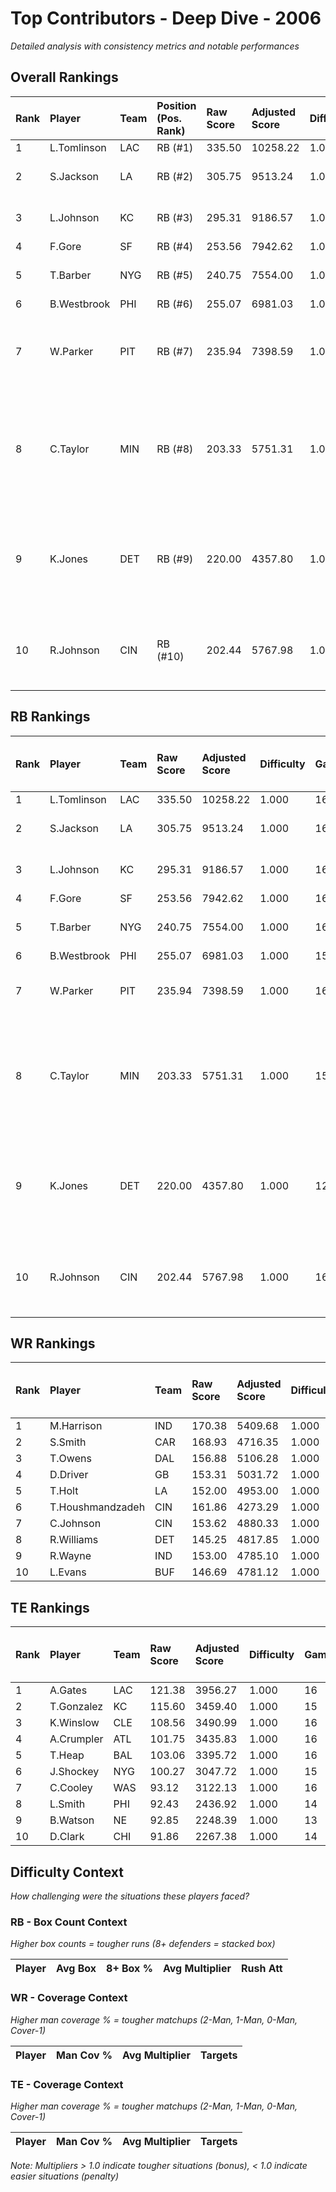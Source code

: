 # Top Contributors - Deep Dive - 2006

*Detailed analysis with consistency metrics and notable performances*

## Overall Rankings

| Rank | Player      | Team | Position (Pos. Rank) | Raw Score | Adjusted Score | Difficulty | Games | Avg/Game | Typical | Consistency | Floor | Ceiling | Peak    | Trend      | Notable Games                                |
| :----| :-----------| :----| :--------------------| :---------| :--------------| :----------| :-----| :--------| :-------| :-----------| :-----| :-------| :-------| :----------| :--------------------------------------------|
| 1    | L.Tomlinson | LAC  | RB (#1)              | 335.50    | 10258.22       | 1.000      | 16    | 641.14   | 625.21  | 8/1/7       | 538.1 | 795.1   | 897.64  | Increasing |                                              |
| 2    | S.Jackson   | LA   | RB (#2)              | 305.75    | 9513.24        | 1.000      | 16    | 594.58   | 579.93  | 8/2/6       | 488.2 | 678.0   | 956.17  | Increasing | Wk 16 (vs WAS)                               |
| 3    | L.Johnson   | KC   | RB (#3)              | 295.31    | 9186.57        | 1.000      | 16    | 574.16   | 573.51  | 8/3/5       | 408.9 | 693.2   | 1053.63 | Stable     | Wk 8 (vs SEA)                                |
| 4    | F.Gore      | SF   | RB (#4)              | 253.56    | 7942.62        | 1.000      | 16    | 496.41   | 573.68  | 8/3/5       | 274.0 | 646.2   | 710.45  | Increasing |                                              |
| 5    | T.Barber    | NYG  | RB (#5)              | 240.75    | 7554.00        | 1.000      | 16    | 472.12   | 459.36  | 8/3/5       | 382.1 | 544.8   | 966.39  | Stable     | Wk 17 (vs WAS)                               |
| 6    | B.Westbrook | PHI  | RB (#6)              | 255.07    | 6981.03        | 1.000      | 15    | 465.40   | 474.22  | 7/2/6       | 401.7 | 557.8   | 651.67  | Stable     |                                              |
| 7    | W.Parker    | PIT  | RB (#7)              | 235.94    | 7398.59        | 1.000      | 16    | 462.41   | 474.97  | 8/2/6       | 294.0 | 605.0   | 858.75  | Stable     | Wk 10 (vs NO), Wk 17 (vs CIN)                |
| 8    | C.Taylor    | MIN  | RB (#8)              | 203.33    | 5751.31        | 1.000      | 15    | 383.42   | 335.98  | 7/1/7       | 261.9 | 550.3   | 617.42  | Decreasing | Wk 12 (vs ARI), Wk 7 (vs SEA), Wk 1 (vs WAS) |
| 9    | K.Jones     | DET  | RB (#9)              | 220.00    | 4357.80        | 1.000      | 12    | 363.15   | 382.31  | 5/1/6       | 263.5 | 444.2   | 662.72  | Stable     | Wk 9 (vs ATL), Wk 6 (vs BUF), Wk 4 (vs LA)   |
| 10   | R.Johnson   | CIN  | RB (#10)             | 202.44    | 5767.98        | 1.000      | 16    | 360.50   | 355.31  | 7/3/6       | 296.4 | 400.0   | 568.34  | Increasing | Wk 16 (vs DEN), Wk 2 (vs CLE)                |

## RB Rankings

| Rank | Player      | Team | Raw Score | Adjusted Score | Difficulty | Games | Avg/Game | Typical | Consistency | Floor | Ceiling | Peak    | Trend      | Notable Games (>150% Typical)                |
| :----| :-----------| :----| :---------| :--------------| :----------| :-----| :--------| :-------| :-----------| :-----| :-------| :-------| :----------| :--------------------------------------------|
| 1    | L.Tomlinson | LAC  | 335.50    | 10258.22       | 1.000      | 16    | 641.14   | 625.21  | 8/1/7       | 538.1 | 795.1   | 897.64  | Increasing |                                              |
| 2    | S.Jackson   | LA   | 305.75    | 9513.24        | 1.000      | 16    | 594.58   | 579.93  | 8/2/6       | 488.2 | 678.0   | 956.17  | Increasing | Wk 16 (vs WAS)                               |
| 3    | L.Johnson   | KC   | 295.31    | 9186.57        | 1.000      | 16    | 574.16   | 573.51  | 8/3/5       | 408.9 | 693.2   | 1053.63 | Stable     | Wk 8 (vs SEA)                                |
| 4    | F.Gore      | SF   | 253.56    | 7942.62        | 1.000      | 16    | 496.41   | 573.68  | 8/3/5       | 274.0 | 646.2   | 710.45  | Increasing |                                              |
| 5    | T.Barber    | NYG  | 240.75    | 7554.00        | 1.000      | 16    | 472.12   | 459.36  | 8/3/5       | 382.1 | 544.8   | 966.39  | Stable     | Wk 17 (vs WAS)                               |
| 6    | B.Westbrook | PHI  | 255.07    | 6981.03        | 1.000      | 15    | 465.40   | 474.22  | 7/2/6       | 401.7 | 557.8   | 651.67  | Stable     |                                              |
| 7    | W.Parker    | PIT  | 235.94    | 7398.59        | 1.000      | 16    | 462.41   | 474.97  | 8/2/6       | 294.0 | 605.0   | 858.75  | Stable     | Wk 10 (vs NO), Wk 17 (vs CIN)                |
| 8    | C.Taylor    | MIN  | 203.33    | 5751.31        | 1.000      | 15    | 383.42   | 335.98  | 7/1/7       | 261.9 | 550.3   | 617.42  | Decreasing | Wk 12 (vs ARI), Wk 7 (vs SEA), Wk 1 (vs WAS) |
| 9    | K.Jones     | DET  | 220.00    | 4357.80        | 1.000      | 12    | 363.15   | 382.31  | 5/1/6       | 263.5 | 444.2   | 662.72  | Stable     | Wk 9 (vs ATL), Wk 6 (vs BUF), Wk 4 (vs LA)   |
| 10   | R.Johnson   | CIN  | 202.44    | 5767.98        | 1.000      | 16    | 360.50   | 355.31  | 7/3/6       | 296.4 | 400.0   | 568.34  | Increasing | Wk 16 (vs DEN), Wk 2 (vs CLE)                |

## WR Rankings

| Rank | Player           | Team | Raw Score | Adjusted Score | Difficulty | Games | Avg/Game | Typical | Consistency | Floor | Ceiling | Peak   | Trend      | Notable Games (>150% Typical) |
| :----| :----------------| :----| :---------| :--------------| :----------| :-----| :--------| :-------| :-----------| :-----| :-------| :------| :----------| :-----------------------------|
| 1    | M.Harrison       | IND  | 170.38    | 5409.68        | 1.000      | 16    | 338.11   | 295.03  | 5/4/7       | 241.3 | 489.7   | 690.16 | Stable     |                               |
| 2    | S.Smith          | CAR  | 168.93    | 4716.35        | 1.000      | 14    | 336.88   | 317.57  | 5/3/6       | 241.1 | 432.4   | 634.74 | Decreasing |                               |
| 3    | T.Owens          | DAL  | 156.88    | 5106.28        | 1.000      | 16    | 319.14   | 344.16  | 7/3/6       | 231.8 | 394.6   | 496.96 | Stable     |                               |
| 4    | D.Driver         | GB   | 153.31    | 5031.72        | 1.000      | 16    | 314.48   | 269.51  | 8/1/7       | 172.4 | 419.0   | 645.19 | Increasing |                               |
| 5    | T.Holt           | LA   | 152.00    | 4953.00        | 1.000      | 16    | 309.56   | 264.45  | 8/2/6       | 181.7 | 420.1   | 745.75 | Stable     |                               |
| 6    | T.Houshmandzadeh | CIN  | 161.86    | 4273.29        | 1.000      | 14    | 305.23   | 290.14  | 6/1/7       | 224.0 | 442.9   | 547.28 | Increasing |                               |
| 7    | C.Johnson        | CIN  | 153.62    | 4880.33        | 1.000      | 16    | 305.02   | 256.38  | 7/2/7       | 193.0 | 318.3   | 868.06 | Increasing |                               |
| 8    | R.Williams       | DET  | 145.25    | 4817.85        | 1.000      | 16    | 301.12   | 227.10  | 8/1/7       | 165.5 | 483.3   | 613.23 | Decreasing |                               |
| 9    | R.Wayne          | IND  | 153.00    | 4785.10        | 1.000      | 16    | 299.07   | 257.06  | 7/1/8       | 232.2 | 300.8   | 762.92 | Stable     |                               |
| 10   | L.Evans          | BUF  | 146.69    | 4781.12        | 1.000      | 16    | 298.82   | 273.17  | 8/1/7       | 214.1 | 355.5   | 919.80 | Stable     |                               |

## TE Rankings

| Rank | Player     | Team | Raw Score | Adjusted Score | Difficulty | Games | Avg/Game | Typical | Consistency | Floor | Ceiling | Peak   | Trend      | Notable Games (>150% Typical) |
| :----| :----------| :----| :---------| :--------------| :----------| :-----| :--------| :-------| :-----------| :-----| :-------| :------| :----------| :-----------------------------|
| 1    | A.Gates    | LAC  | 121.38    | 3956.27        | 1.000      | 16    | 247.27   | 216.49  | 8/1/7       | 167.9 | 314.2   | 497.86 | Increasing |                               |
| 2    | T.Gonzalez | KC   | 115.60    | 3459.40        | 1.000      | 15    | 230.63   | 179.13  | 7/1/7       | 105.9 | 375.7   | 557.49 | Increasing |                               |
| 3    | K.Winslow  | CLE  | 108.56    | 3490.99        | 1.000      | 16    | 218.19   | 209.17  | 8/1/7       | 130.7 | 313.7   | 381.57 | Decreasing |                               |
| 4    | A.Crumpler | ATL  | 101.75    | 3435.83        | 1.000      | 16    | 214.74   | 186.36  | 8/0/8       | 117.2 | 244.4   | 685.62 | Decreasing |                               |
| 5    | T.Heap     | BAL  | 103.06    | 3395.72        | 1.000      | 16    | 212.23   | 218.55  | 8/3/5       | 156.2 | 259.5   | 303.86 | Decreasing |                               |
| 6    | J.Shockey  | NYG  | 100.27    | 3047.72        | 1.000      | 15    | 203.18   | 177.22  | 7/1/7       | 72.9  | 308.3   | 419.25 | Increasing |                               |
| 7    | C.Cooley   | WAS  | 93.12     | 3122.13        | 1.000      | 16    | 195.13   | 183.77  | 8/1/7       | 102.2 | 244.9   | 372.34 | Increasing |                               |
| 8    | L.Smith    | PHI  | 92.43     | 2436.92        | 1.000      | 14    | 174.07   | 170.51  | 6/2/6       | 134.9 | 193.3   | 372.94 | Stable     |                               |
| 9    | B.Watson   | NE   | 92.85     | 2248.39        | 1.000      | 13    | 172.95   | 139.29  | 4/3/6       | 124.4 | 196.2   | 387.12 | Increasing |                               |
| 10   | D.Clark    | CHI  | 91.86     | 2267.38        | 1.000      | 14    | 161.96   | 114.49  | 5/3/6       | 67.8  | 201.2   | 538.68 | Decreasing |                               |

## Difficulty Context

*How challenging were the situations these players faced?*

### RB - Box Count Context

*Higher box counts = tougher runs (8+ defenders = stacked box)*

| Player | Avg Box | 8+ Box % | Avg Multiplier | Rush Att |
| :------| :-------| :--------| :--------------| :--------|

### WR - Coverage Context

*Higher man coverage % = tougher matchups (2-Man, 1-Man, 0-Man, Cover-1)*

| Player | Man Cov % | Avg Multiplier | Targets |
| :------| :---------| :--------------| :-------|

### TE - Coverage Context

*Higher man coverage % = tougher matchups (2-Man, 1-Man, 0-Man, Cover-1)*

| Player | Man Cov % | Avg Multiplier | Targets |
| :------| :---------| :--------------| :-------|

*Note: Multipliers > 1.0 indicate tougher situations (bonus), < 1.0 indicate easier situations (penalty)*

